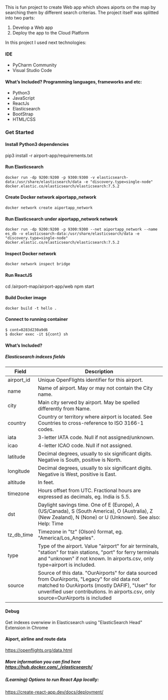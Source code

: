 This is fun project to create Web app which shows aiports on the map by searching them by different search criterias.
The project itself was splitted into two parts:

1. Develop a Web app
2. Deploy the app to the Cloud Platform

In this project I used next technologies:

#### IDE

- PyCharm Community
- Visual Studio Code

#### What’s Included? Programming languages, frameworks and etc:

- Python3
- JavaScript
- ReactJs
- Elasticsearch
- BootStrap
- HTML/CSS

### Get Started

#### Install Python3 dependencies

pip3 install -r airport-app/requirements.txt

#### Run Elasticsearch

```
docker run -dp 9200:9200 -p 9300:9300 -v elasticsearch-data:/usr/share/elasticsearch/data -e "discovery.type=single-node" docker.elastic.co/elasticsearch/elasticsearch:7.5.2
```

#### Create Docker network aiportapp_network

```
docker network create aiportapp_network
```

#### Run Elasticsearch under aiportapp_network network

```
docker run -dp 9200:9200 -p 9300:9300 --net aiportapp_network --name es_db -v elasticsearch-data:/usr/share/elasticsearch/data -e "discovery.type=single-node" docker.elastic.co/elasticsearch/elasticsearch:7.5.2
```

#### Inspect Docker network

```
docker network inspect bridge
```

#### Run ReactJS

cd /airport-map/airport-app/web
npm start

#### Build Docker image

```
docker build -t hello .
```

#### Connect to running container

```
$ cont=0283d230a9d6
$ docker exec -it ${cont} sh
```

#### What’s Included?

##### Elasticsearch indexes fields

| Field      | Description                                                                                                                                                                                                                           |
| ---------- | ------------------------------------------------------------------------------------------------------------------------------------------------------------------------------------------------------------------------------------- |
| airport_id | Unique OpenFlights identifier for this airport.                                                                                                                                                                                       |
| name       | Name of airport. May or may not contain the City name.                                                                                                                                                                                |
| city       | Main city served by airport. May be spelled differently from Name.                                                                                                                                                                    |
| country    | Country or territory where airport is located. See Countries to cross-reference to ISO 3166-1 codes.                                                                                                                                  |
| iata       | 3-letter IATA code. Null if not assigned/unknown.                                                                                                                                                                                     |
| icao       | 4-letter ICAO code. Null if not assigned.                                                                                                                                                                                             |
| latitude   | Decimal degrees, usually to six significant digits. Negative is South, positive is North.                                                                                                                                             |
| longitude  | Decimal degrees, usually to six significant digits. Negative is West, positive is East.                                                                                                                                               |
| altitude   | In feet.                                                                                                                                                                                                                              |
| timezone   | Hours offset from UTC. Fractional hours are expressed as decimals, eg. India is 5.5.                                                                                                                                                  |
| dst        | Daylight savings time. One of E (Europe), A (US/Canada), S (South America), O (Australia), Z (New Zealand), N (None) or U (Unknown). See also: Help: Time                                                                             |
| tz_db_time | Timezone in "tz" (Olson) format, eg. "America/Los_Angeles".                                                                                                                                                                           |
| type       | Type of the airport. Value "airport" for air terminals, "station" for train stations, "port" for ferry terminals and "unknown" if not known. In airports.csv, only type=airport is included.                                          |
| source     | Source of this data. "OurAirports" for data sourced from OurAirports, "Legacy" for old data not matched to OurAirports (mostly DAFIF), "User" for unverified user contributions. In airports.csv, only source=OurAirports is included |

#### Debug

Get indexes overwiew in Elasticsearch using "ElasticSearch Head" Extension in Chrome

#### Aiport, airline and route data

https://openflights.org/data.html

##### More information you can find here https://hub.docker.com/_/elasticsearch/

##### (Learning) Options to run React App locally:

https://create-react-app.dev/docs/deployment/

